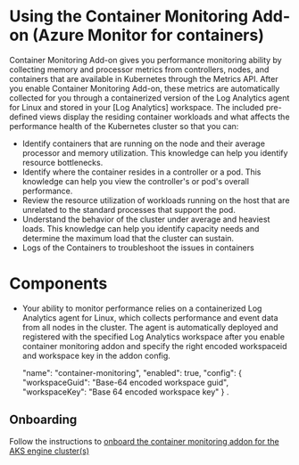 # Using the Container Monitoring Add-on (Azure Monitor for containers)

Container Monitoring Add-on gives you performance monitoring ability by collecting memory and processor metrics from controllers, nodes, and containers that are available in Kubernetes through the Metrics API. After you enable Container Monitoring Add-on, these metrics are automatically collected for you through a containerized version of the Log Analytics agent for Linux and stored in your [Log Analytics] workspace. The included pre-defined views display the residing container workloads and what affects the performance health of the Kubernetes cluster so that you can:

  - Identify containers that are running on the node and their average processor and memory utilization. This knowledge can help you identify resource bottlenecks.
  - Identify where the container resides in a controller or a pod. This knowledge can help you view the controller's or pod's overall performance.
  - Review the resource utilization of workloads running on the host that are unrelated to the standard processes that support the pod.
  - Understand the behavior of the cluster under average and heaviest loads. This knowledge can help you identify capacity needs and determine the maximum load that the cluster can sustain.
  - Logs of the Containers to troubleshoot the issues in containers


# Components
- Your ability to monitor performance relies on a containerized Log Analytics agent for Linux, which collects performance and event data from all nodes in the cluster. The agent is automatically deployed and registered with the specified Log Analytics workspace after you enable container monitoring addon and specify the right encoded workspaceid and workspace key in the addon config.

    "name": "container-monitoring",
    "enabled": true,
    "config": {
      "workspaceGuid": "Base-64 encoded workspace guid",
      "workspaceKey": "Base 64 encoded workspace key"
    }
   .

## Onboarding

Follow the instructions to [onboard the container monitoring addon for the AKS engine cluster(s)](../../examples/addons/container-monitoring/README.md)

